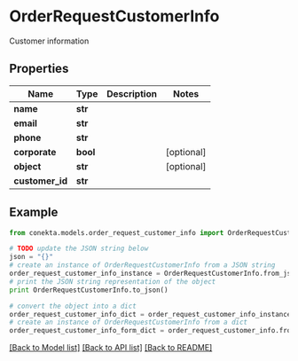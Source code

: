 # OrderRequestCustomerInfo

Customer information

## Properties
Name | Type | Description | Notes
------------ | ------------- | ------------- | -------------
**name** | **str** |  | 
**email** | **str** |  | 
**phone** | **str** |  | 
**corporate** | **bool** |  | [optional] 
**object** | **str** |  | [optional] 
**customer_id** | **str** |  | 

## Example

```python
from conekta.models.order_request_customer_info import OrderRequestCustomerInfo

# TODO update the JSON string below
json = "{}"
# create an instance of OrderRequestCustomerInfo from a JSON string
order_request_customer_info_instance = OrderRequestCustomerInfo.from_json(json)
# print the JSON string representation of the object
print OrderRequestCustomerInfo.to_json()

# convert the object into a dict
order_request_customer_info_dict = order_request_customer_info_instance.to_dict()
# create an instance of OrderRequestCustomerInfo from a dict
order_request_customer_info_form_dict = order_request_customer_info.from_dict(order_request_customer_info_dict)
```
[[Back to Model list]](../README.md#documentation-for-models) [[Back to API list]](../README.md#documentation-for-api-endpoints) [[Back to README]](../README.md)


